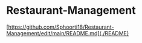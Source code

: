 # Restaurant-Management
[https://github.com/Sphoorti18/Restaurant-Management/edit/main/README.md](./README)



